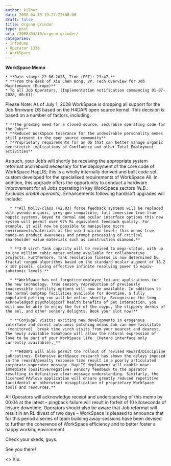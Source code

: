 ```yaml
---
author: kilbot
date: 2008-04-15 19:27:22+00:00
draft: false
title: Orgone grinder
type: post
url: /2008/04/15/orgone-grinder/
categories:
- Infodump
- Operator 1338
- WorkSpace
---
```


**WorkSpace Memo**

	* **Date stamp: 22-06-2028, Time (EST): 23:47 **
	* **From the desk of Xiu Chen Wong; VP, Tech Overview for Job Maintenance (Europe)**
	* To all Job Operators, (Implementation notification commencing 01-07-2028, 00:01):

Please Note: As of July 1, 2028 WorkSpace is dropping all support for the Job firmware OS based on the H4DAPI open source kernel. This decision is based on a number of factors, including: 

	* **The growing need for a closed source, securable operating code for the Jobs**
	* **Reduced WorkSpace tolerance for the undesirable personality memes still present in the open source community**
	* **Proprietary requirements for an OS that can better manage organic overstretch implications of Confluence and other Total Employment activities**

As such, your Job’s will shortly be receiving the appropriate system reformat and rebuild necessary for the deployment of the core code of WorkSpace HapLIS; this is a wholly internally derived and built code set, custom developed for the specialised requirements of WorkSpace All. In addition, this upgrade offers the opportunity to conduct a hardware improvement for all Jobs operating in key WorkSpace sectors _(N.B.: Excludes orbital operants)._ Enhancements following hard/soft upgrades will include: 

	  * **All Molly-class (v2.03) force feedback systems will be replaced with pseudo-organic, grey-goo compatible, full immersion true-true haptic systems. Keyed to dermal and ocular interface options this new system will permit over 97% RL equivalent feedback quality. For example, it will now be possible to manipulate micro environments/materials at the sub-1 micron level; this means true hands-on product awareness and prompt processing of critical shareholder value materials such as construction diamond.**

	  * **3-D virch Tank capacity will be revised to mega-status, with up to one million cubic meter volume available for collaborative projects. Furthermore, Tank resolution finesse is now determined by fractal ranged algorithms based on the standard ocular augment of 18.2 x 107 pixels, giving effective infinite resolving power to equiv-subatomic levels.**

	  * **WorkSpace has not forgotten employee leisure applications for the new technology. True sensory reproduction of previously inaccessible tactility options will now be available. In addition to the normal bumptop facilities available for downtime, a fully populated petting zoo will be online shortly. Recognising the long acknowledged psychological health benefits of pet interaction, you will now be able to enjoy the fur of the coypu, the slippery dermis of the eel, and other sensory delights. Book your slot now!**

	  * **Conjugal visits: exciting new developments in erogenous interface and direct autonomic patching means Job can now facilitate _(monitored)_ break time virch visits from your nearest and dearest. The newly available SomaSpace will allow the natural expression of love to be part of your WorkSpace life _(Hetero interface only currently available)._**

	  * **H4DAPI will also permit the rollout of revised Reward/Discipline subroutines. Extensive WorkSpace research has shown the delays imposed in the reward/penalty response time result in a poorly articulated corporate->operator message. HapLIS deployment will enable near-immediate (positive/negative) sensory feedback to the operator resulting in definitive clear-message understanding. Similarly, the licensed PAVlove application will ensure greatly reduced repetitive (accidental or otherwise) misapplication of proprietary WorkSpace tools and resources.**

All Operators will acknowledge receipt and understanding of this memo by 00:04 at the latest – pingback failure will result in forfeit of 10 kiloseconds of leisure downtime. Operators should also be aware that Job reformat will result in an RL divest of two days – WorkSpace is pleased to announce that for this period a series of team building away-sessions have been devised to further the coherence of WorkSpace efficiency and to better foster a happy working environment. 

Check your skeds, guys. 

See you there!

<>
Xiu.
